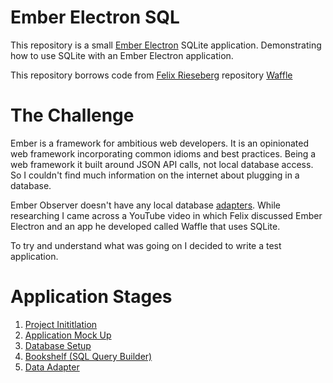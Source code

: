 # Ember Electron SQL

This repository is a small [Ember Electron](https://ember-electron.js.org/) SQLite application. Demonstrating how to use SQLite with an Ember Electron application.

This repository borrows code from [Felix Rieseberg](https://felixrieseberg.com/) repository [Waffle](https://github.com/felixrieseberg/waffle)

# The Challenge

Ember is a framework for ambitious web developers. It is an opinionated web framework incorporating common idioms and best practices. Being a web framework it built around JSON API calls, not local database access. So I couldn't find much information on the internet about plugging in a database.

Ember Observer doesn't have any local database [adapters](https://emberobserver.com/categories/ember-data-adapters). While researching I came across a YouTube video in which Felix discussed Ember Electron and an app he developed called Waffle that uses SQLite.

To try and understand what was going on I decided to write a test application.

# Application Stages

1. [Project Inititlation](https://github.com/IanTeda/EmberElectronSQL/blob/master/docs/%231%20initilisation.md)
2. [Application Mock Up](https://github.com/IanTeda/EmberElectronSQL/blob/master/docs/%232%20mock-up.md)
3. [Database Setup](https://github.com/IanTeda/EmberElectronSQL/blob/master/docs/%233%20database.md)
4. [Bookshelf (SQL Query Builder)](https://github.com/IanTeda/EmberElectronSQL/blob/master/docs/%234%20bookshelf.md)
5. [Data Adapter](https://github.com/IanTeda/EmberElectronSQL/blob/master/docs/%235%20adapter.md)